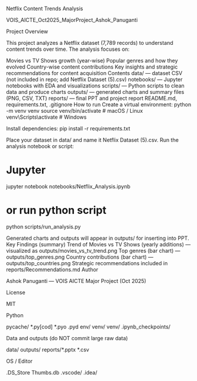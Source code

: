 Netflix Content Trends Analysis

VOIS_AICTE_Oct2025_MajorProject_Ashok_Panuganti

Project Overview

This project analyzes a Netflix dataset (7,789 records) to understand content trends over time. The analysis focuses on:

Movies vs TV Shows growth (year-wise)
Popular genres and how they evolved
Country-wise content contributions
Key insights and strategic recommendations for content acquisition
Contents
data/ — dataset CSV (not included in repo; add Netflix Dataset (5).csv)
notebooks/ — Jupyter notebooks with EDA and visualizations
scripts/ — Python scripts to clean data and produce charts
outputs/ — generated charts and summary files (PNG, CSV, TXT)
reports/ — final PPT and project report
README.md, requirements.txt, .gitignore
How to run
Create a virtual environment:
python -m venv venv
source venv/bin/activate      # macOS / Linux
venv\Scripts\activate         # Windows

Install dependencies:
pip install -r requirements.txt

Place your dataset in data/ and name it Netflix Dataset (5).csv.
Run the analysis notebook or script:
# Jupyter
jupyter notebook notebooks/Netflix_Analysis.ipynb

# or run python script
python scripts/run_analysis.py

Generated charts and outputs will appear in outputs/ for inserting into PPT.
Key Findings (summary)
Trend of Movies vs TV Shows (yearly additions) — visualized as outputs/movies_vs_tv_trend.png
Top genres (bar chart) — outputs/top_genres.png
Country contributions (bar chart) — outputs/top_countries.png
Strategic recommendations included in reports/Recommendations.md
Author

Ashok Panuganti — VOIS AICTE Major Project (Oct 2025)

License

MIT


Python

pycache/
*.py[cod]
*.pyo
.pyd
env/
venv/
venv/
.ipynb_checkpoints/

Data and outputs (do NOT commit large raw data)

data/
outputs/
reports/*.pptx
*.csv

OS / Editor

.DS_Store
Thumbs.db
.vscode/
.idea/
